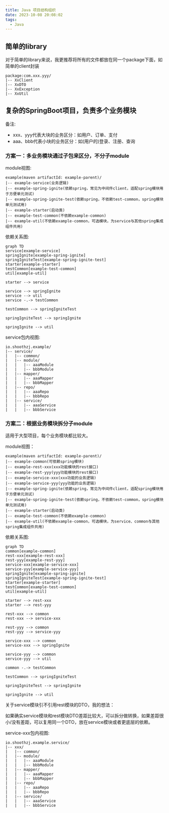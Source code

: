 ```yaml
---
title: Java 项目结构组织
date: 2023-10-08 20:08:02
tags:
  - Java
---
```

<!-- toc -->

## 简单的library

对于简单的library来说，我更推荐将所有的文件都放在同一个package下面，如简单的client封装
```
package:com.xxx.yyy/
|-- XxClient
|-- XxDTO
|-- XxException
|-- XxUtil
```

## 复杂的SpringBoot项目，负责多个业务模块

备注:
- xxx、yyy代表大块的业务区分：如用户、订单、支付
- aaa、bbb代表小块的业务区分：如(用户的)登录、注册、查询

### 方案一：多业务模块通过子包来区分，不分子module

module视图:

```
example(maven artifactId: example-parent)/
|-- example-service(业务逻辑)
|-- example-spring-ignite(依赖spring，常见为中间件client，适配spring模块用于方便单元测试)
|-- example-spring-ignite-test(依赖spring，不依赖test-common，spring模块单元测试用)
|-- example-starter(启动类)
|-- example-test-common(不依赖example-common)
|-- example-util(不依赖example-common，可选模块，为service与其他spring集成组件共用)
```

依赖关系图:

```mermaid
graph TD
service[example-service]
springIgnite[example-spring-ignite]
springIgniteTest[example-spring-ignite-test]
starter[example-starter]
testCommon[example-test-common]
util[example-util]

starter --> service

service --> springIgnite
service --> util
service -.-> testCommon

testCommon --> springIgniteTest

springIgniteTest --> springIgnite

springIgnite --> util
```

service包内视图:
```
io.shoothzj.example/
|-- service/
|   |-- common/
|   |-- module/
|   |   |-- aaaModule
|   |   |-- bbbModule
|   |-- mapper/
|   |   |-- aaaMapper
|   |   |-- bbbMapper
|   |-- repo/
|   |   |-- aaaRepo
|   |   |-- bbbRepo
|   |-- service/
|   |   |-- aaaService
|   |   |-- bbbService
```

### 方案二：根据业务模块拆分子module

适用于大型项目，每个业务模块都比较大。

module视图：

```
example(maven artifactId: example-parent)/
|-- example-common(可依赖spring模块)
|-- example-rest-xxx(xxx功能模块的rest接口)
|-- example-rest-yyy(yyy功能模块的rest接口)
|-- example-service-xxx(xxx功能的业务逻辑)
|-- example-service-yyy(yyy功能的业务逻辑)
|-- example-spring-ignite(依赖spring，常见为中间件client，适配spring模块用于方便单元测试)
|-- example-spring-ignite-test(依赖spring，不依赖test-common，spring模块单元测试用)
|-- example-starter(启动类)
|-- example-test-common(不依赖example-common)
|-- example-util(不依赖example-common，可选模块，为service、common与其他spring集成组件共用)
```

依赖关系图:

```mermaid
graph TD
common[example-common]
rest-xxx[example-rest-xxx]
rest-yyy[example-rest-yyy]
service-xxx[example-service-xxx]
service-yyy[example-service-yyy]
springIgnite[example-spring-ignite]
springIgniteTest[example-spring-ignite-test]
starter[example-starter]
testCommon[example-test-common]
util[example-util]

starter --> rest-xxx
starter --> rest-yyy

rest-xxx --> common
rest-xxx --> service-xxx

rest-yyy --> common
rest-yyy --> service-yyy

service-xxx --> common
service-xxx --> springIgnite

service-yyy --> common
service-yyy --> util

common -.-> testCommon

testCommon --> springIgniteTest

springIgniteTest --> springIgnite

springIgnite --> util
```

关于service模块引不引用rest模块的DTO，我的想法：

如果确实service模块和rest模块DTO差距比较大，可以拆分做转换，如果差距很小/没有差距，可以复用同一个DTO，放在service模块或者更底层的依赖。

service-xxx包内视图:
```
io.shoothzj.example.service/
|-- xxx/
|   |-- common/
|   |-- module/
|   |   |-- aaaModule
|   |   |-- bbbModule
|   |-- mapper/
|   |   |-- aaaMapper
|   |   |-- bbbMapper
|   |-- repo/
|   |   |-- aaaRepo
|   |   |-- bbbRepo
|   |-- service/
|   |   |-- aaaService
|   |   |-- bbbService
```
